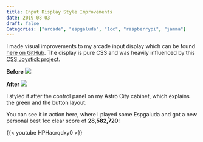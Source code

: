 ```yaml
---
title: Input Display Style Improvements
date: 2019-08-03
draft: false
Categories: ["arcade", "espgaluda", "1cc", "raspberrypi", "jamma"]
---
```


I made visual improvements to my arcade input display which can be found [here on GitHub](https://github.com/wnka/arcadebuttons-node-pi). The display is pure CSS and was heavily influenced by this [CSS Joystick project](https://github.com/davidvandusen/joystick).

**Before**
![](/images/buttonslocal.jpg)

**After**
![](/images/pretty-input.jpg)

I styled it after the control panel on my Astro City cabinet, which explains the green and the button layout.

You can see it in action here, where I played some Espgaluda and got a new personal best 1cc clear score of **28,582,720**!

{{< youtube HPHacrqdxy0 >}}

